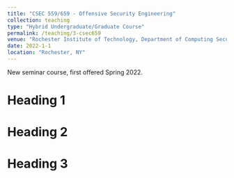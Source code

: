 ```yaml
---
title: "CSEC 559/659 - Offensive Security Engineering"
collection: teaching
type: "Hybrid Undergraduate/Graduate Course"
permalink: /teaching/3-csec659
venue: "Rochester Institute of Technology, Department of Computing Security"
date: 2022-1-1
location: "Rochester, NY"
---
```


New seminar course, first offered Spring 2022.

Heading 1
======

Heading 2
======

Heading 3
======
